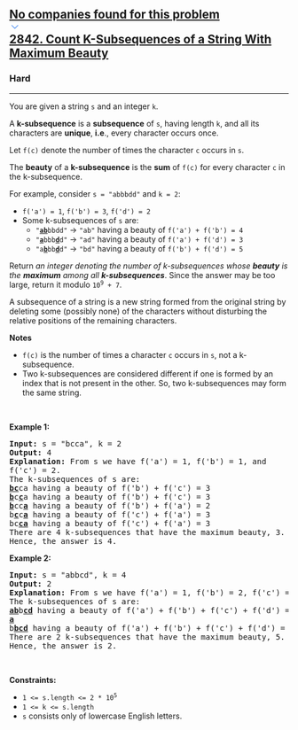 <h2><a href="https://leetcode.com/problems/count-k-subsequences-of-a-string-with-maximum-beauty/"><div id="big-omega-company-tags"><div id="big-omega-topbar"><div class="companyTagsContainer" style="overflow-x: scroll; flex-wrap: nowrap;"><div class="companyTagsContainer--tag">No companies found for this problem</div></div><div class="companyTagsContainer--chevron"><div><svg version="1.1" id="icon" xmlns="http://www.w3.org/2000/svg" xmlns:xlink="http://www.w3.org/1999/xlink" x="0px" y="0px" viewBox="0 0 32 32" fill="#4087F1" xml:space="preserve" style="width: 20px; --darkreader-inline-fill: #4ea8fe;" data-darkreader-inline-fill=""><polygon points="16,22 6,12 7.4,10.6 16,19.2 24.6,10.6 26,12 "></polygon><rect id="_x3C_Transparent_Rectangle_x3E_" class="st0" fill="none" width="32" height="32"></rect></svg></div></div></div></div>2842. Count K-Subsequences of a String With Maximum Beauty</a></h2><h3>Hard</h3><hr><div><p>You are given a string <code>s</code> and an integer <code>k</code>.</p>

<p>A <strong>k-subsequence</strong> is a <strong>subsequence</strong> of <code>s</code>, having length <code>k</code>, and all its characters are <strong>unique</strong>, <strong>i.e</strong>., every character occurs once.</p>

<p>Let <code>f(c)</code> denote the number of times the character <code>c</code> occurs in <code>s</code>.</p>

<p>The <strong>beauty</strong> of a <strong>k-subsequence</strong> is the <strong>sum</strong> of <code>f(c)</code> for every character <code>c</code> in the k-subsequence.</p>

<p>For example, consider <code>s = "abbbdd"</code> and <code>k = 2</code>:</p>

<ul>
	<li><code>f('a') = 1</code>, <code>f('b') = 3</code>, <code>f('d') = 2</code></li>
	<li>Some k-subsequences of <code>s</code> are:
	<ul>
		<li><code>"<u><strong>ab</strong></u>bbdd"</code> -&gt; <code>"ab"</code> having a beauty of <code>f('a') + f('b') = 4</code></li>
		<li><code>"<u><strong>a</strong></u>bbb<strong><u>d</u></strong>d"</code> -&gt; <code>"ad"</code> having a beauty of <code>f('a') + f('d') = 3</code></li>
		<li><code>"a<strong><u>b</u></strong>bb<u><strong>d</strong></u>d"</code> -&gt; <code>"bd"</code> having a beauty of <code>f('b') + f('d') = 5</code></li>
	</ul>
	</li>
</ul>

<p>Return <em>an integer denoting the number of k-subsequences </em><em>whose <strong>beauty</strong> is the <strong>maximum</strong> among all <strong>k-subsequences</strong></em>. Since the answer may be too large, return it modulo <code>10<sup>9</sup> + 7</code>.</p>

<p>A subsequence of a string is a new string formed from the original string by deleting some (possibly none) of the characters without disturbing the relative positions of the remaining characters.</p>

<p><strong>Notes</strong></p>

<ul>
	<li><code>f(c)</code> is the number of times a character <code>c</code> occurs in <code>s</code>, not a k-subsequence.</li>
	<li>Two k-subsequences are considered different if one is formed by an index that is not present in the other. So, two k-subsequences may form the same string.</li>
</ul>

<p>&nbsp;</p>
<p><strong class="example">Example 1:</strong></p>

<pre><strong>Input:</strong> s = "bcca", k = 2
<strong>Output:</strong> 4
<strong>Explanation:</strong> <span style="white-space: normal">From s we have f('a') = 1, f('b') = 1, and f('c') = 2.</span>
The k-subsequences of s are: 
<strong><u>bc</u></strong>ca having a beauty of f('b') + f('c') = 3 
<strong><u>b</u></strong>c<u><strong>c</strong></u>a having a beauty of f('b') + f('c') = 3 
<strong><u>b</u></strong>cc<strong><u>a</u></strong> having a beauty of f('b') + f('a') = 2 
b<strong><u>c</u></strong>c<u><strong>a</strong></u><strong> </strong>having a beauty of f('c') + f('a') = 3
bc<strong><u>ca</u></strong> having a beauty of f('c') + f('a') = 3 
There are 4 k-subsequences that have the maximum beauty, 3. 
Hence, the answer is 4. 
</pre>

<p><strong class="example">Example 2:</strong></p>

<pre><strong>Input:</strong> s = "abbcd", k = 4
<strong>Output:</strong> 2
<strong>Explanation:</strong> From s we have f('a') = 1, f('b') = 2, f('c') = 1, and f('d') = 1. 
The k-subsequences of s are: 
<u><strong>ab</strong></u>b<strong><u>cd</u></strong> having a beauty of f('a') + f('b') + f('c') + f('d') = 5
<u style="white-space: normal;"><strong>a</strong></u>b<u><strong>bcd</strong></u> having a beauty of f('a') + f('b') + f('c') + f('d') = 5 
There are 2 k-subsequences that have the maximum beauty, 5. 
Hence, the answer is 2. 
</pre>

<p>&nbsp;</p>
<p><strong>Constraints:</strong></p>

<ul>
	<li><code>1 &lt;= s.length &lt;= 2 * 10<sup>5</sup></code></li>
	<li><code>1 &lt;= k &lt;= s.length</code></li>
	<li><code>s</code> consists only of lowercase English letters.</li>
</ul>
</div>